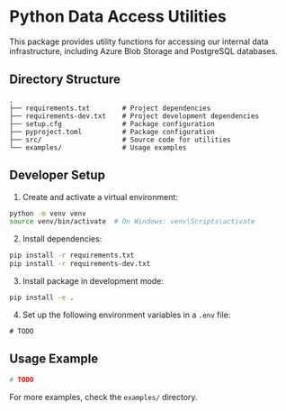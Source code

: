 # Python Data Access Utilities

This package provides utility functions for accessing our internal data infrastructure, including Azure Blob Storage and PostgreSQL databases.

## Directory Structure

```
.
├── requirements.txt        # Project dependencies
├── requirements-dev.txt    # Project development dependencies
├── setup.cfg               # Package configuration
├── pyproject.toml          # Package configuration
├── src/                    # Source code for utilities 
└── examples/               # Usage examples
```

## Developer Setup

1. Create and activate a virtual environment:
```bash
python -m venv venv
source venv/bin/activate  # On Windows: venv\Scripts\activate
```

2. Install dependencies:
```bash
pip install -r requirements.txt
pip install -r requirements-dev.txt
```

3. Install package in development mode:
```bash
pip install -e .
```

4. Set up the following environment variables in a `.env` file:
```
# TODO
```

## Usage Example

```python
# TODO
```

For more examples, check the `examples/` directory.